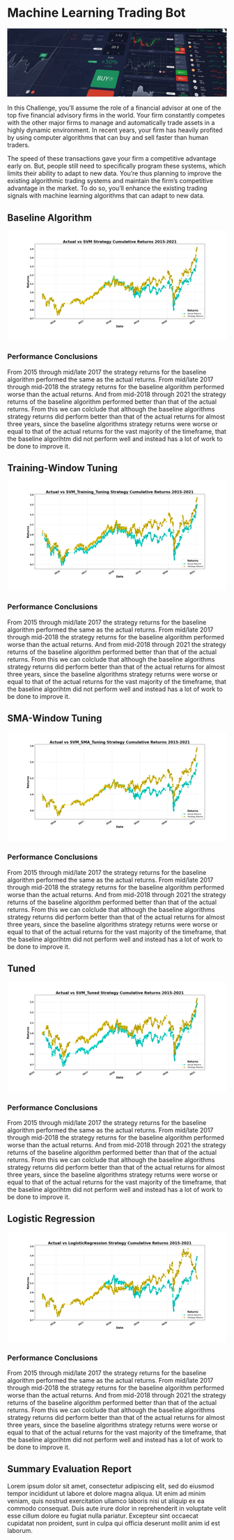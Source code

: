 # Machine Learning Trading Bot

![Decorative image.](assets/images/14-challenge-image.png)

In this Challenge, you’ll assume the role of a financial advisor at one of the top five financial advisory firms in the world. Your firm constantly competes with the other major firms to manage and automatically trade assets in a highly dynamic environment. In recent years, your firm has heavily profited by using computer algorithms that can buy and sell faster than human traders.

The speed of these transactions gave your firm a competitive advantage early on. But, people still need to specifically program these systems, which limits their ability to adapt to new data. You’re thus planning to improve the existing algorithmic trading systems and maintain the firm’s competitive advantage in the market. To do so, you’ll enhance the existing trading signals with machine learning algorithms that can adapt to new data.

## Baseline Algorithm

![Decorative image.](assets/images/returns_SVM.png)

### Performance Conclusions

From 2015 through mid/late 2017 the strategy returns for the baseline algorithm performed the same as the actual returns. From mid/late 2017 through mid-2018 the strategy returns for the baseline algorithm performed worse than the actual returns. And from mid-2018 through 2021 the strategy returns of the baseline algorithm performed better than that of the actual returns. From this we can colclude that although the baseline algorithms strategy returns did perform better than that of the actual returns for almost three years, since the baseline algorithms strategy returns were worse or equal to that of the actual returns for the vast majority of the timeframe, that the baseline algorihtm did not perform well and instead has a lot of work to be done to improve it.

## Training-Window Tuning

![Decorative image.](assets/images/returns_SVM_Training_Tuning.png)

### Performance Conclusions

From 2015 through mid/late 2017 the strategy returns for the baseline algorithm performed the same as the actual returns. From mid/late 2017 through mid-2018 the strategy returns for the baseline algorithm performed worse than the actual returns. And from mid-2018 through 2021 the strategy returns of the baseline algorithm performed better than that of the actual returns. From this we can colclude that although the baseline algorithms strategy returns did perform better than that of the actual returns for almost three years, since the baseline algorithms strategy returns were worse or equal to that of the actual returns for the vast majority of the timeframe, that the baseline algorihtm did not perform well and instead has a lot of work to be done to improve it.

## SMA-Window Tuning

![Decorative image.](assets/images/returns_SVM_SMA_Tuning.png)

### Performance Conclusions

From 2015 through mid/late 2017 the strategy returns for the baseline algorithm performed the same as the actual returns. From mid/late 2017 through mid-2018 the strategy returns for the baseline algorithm performed worse than the actual returns. And from mid-2018 through 2021 the strategy returns of the baseline algorithm performed better than that of the actual returns. From this we can colclude that although the baseline algorithms strategy returns did perform better than that of the actual returns for almost three years, since the baseline algorithms strategy returns were worse or equal to that of the actual returns for the vast majority of the timeframe, that the baseline algorihtm did not perform well and instead has a lot of work to be done to improve it.

## Tuned

![Decorative image.](assets/images/returns_SVM_Tuned.png)

### Performance Conclusions

From 2015 through mid/late 2017 the strategy returns for the baseline algorithm performed the same as the actual returns. From mid/late 2017 through mid-2018 the strategy returns for the baseline algorithm performed worse than the actual returns. And from mid-2018 through 2021 the strategy returns of the baseline algorithm performed better than that of the actual returns. From this we can colclude that although the baseline algorithms strategy returns did perform better than that of the actual returns for almost three years, since the baseline algorithms strategy returns were worse or equal to that of the actual returns for the vast majority of the timeframe, that the baseline algorihtm did not perform well and instead has a lot of work to be done to improve it.

## Logistic Regression

![Decorative image.](assets/images/returns_LogisticRegression.png)

### Performance Conclusions

From 2015 through mid/late 2017 the strategy returns for the baseline algorithm performed the same as the actual returns. From mid/late 2017 through mid-2018 the strategy returns for the baseline algorithm performed worse than the actual returns. And from mid-2018 through 2021 the strategy returns of the baseline algorithm performed better than that of the actual returns. From this we can colclude that although the baseline algorithms strategy returns did perform better than that of the actual returns for almost three years, since the baseline algorithms strategy returns were worse or equal to that of the actual returns for the vast majority of the timeframe, that the baseline algorihtm did not perform well and instead has a lot of work to be done to improve it.

## Summary Evaluation Report

Lorem ipsum dolor sit amet, consectetur adipiscing elit, sed do eiusmod tempor incididunt ut labore et dolore magna aliqua. Ut enim ad minim veniam, quis nostrud exercitation ullamco laboris nisi ut aliquip ex ea commodo consequat. Duis aute irure dolor in reprehenderit in voluptate velit esse cillum dolore eu fugiat nulla pariatur. Excepteur sint occaecat cupidatat non proident, sunt in culpa qui officia deserunt mollit anim id est laborum.
